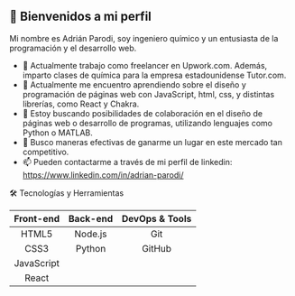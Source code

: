 ## 👋 Bienvenidos a mi perfil

Mi nombre es Adrián Parodi, soy ingeniero químico y un entusiasta de la programación y el desarrollo web.
- 🔭 Actualmente trabajo como freelancer en Upwork.com. Además, imparto clases de química para la empresa estadounidense Tutor.com.
- 🌱 Actualmente me encuentro aprendiendo sobre el diseño y programación de páginas web con JavaScript, html, css, y distintas librerías, como React y Chakra.
- 👯 Estoy buscando posibilidades de colaboración en el diseño de páginas web o desarrollo de programas, utilizando lenguajes como Python o MATLAB.
- 🤔 Busco maneras efectivas de ganarme un lugar en este mercado tan competitivo.
- 📫 Pueden contactarme a través de mi perfil de linkedin: https://www.linkedin.com/in/adrian-parodi/
  


🛠️ Tecnologías y Herramientas

|Front-end  	|Back-end  |DevOps & Tools|
|:------------:|:--------:|:--------:|
|HTML5         |Node.js 	|Git      |
|CSS3          |Python    |GitHub   |				
|JavaScript    |			    |         |
|React	       |          |         |

